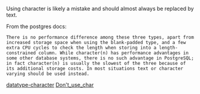 Using character is likely a mistake and should almost always be replaced by text.

From the postgres docs:

    There is no performance difference among these three types, apart from increased storage space when using the blank-padded type, and a few extra CPU cycles to check the length when storing into a length-constrained column. While character(n) has performance advantages in some other database systems, there is no such advantage in PostgreSQL; in fact character(n) is usually the slowest of the three because of its additional storage costs. In most situations text or character varying should be used instead.

[datatype-character](https://www.postgresql.org/docs/10/datatype-character.html)
[Don't_use_char](https://wiki.postgresql.org/wiki/Don't_Do_This#Don.27t_use_char.28n.29)
